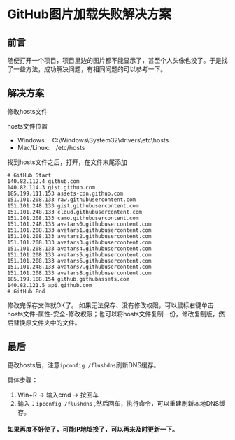 # GitHub图片加载失败解决方案

## 前言
随便打开一个项目，项目里边的图片都不能显示了，甚至个人头像也没了。于是找了一些方法，成功解决问题，有相同问题的可以参考一下。

## 解决方案
修改hosts文件

hosts文件位置

- Windows:&emsp;C:\Windows\System32\drivers\etc\hosts
- Mac/Linux:&emsp;/etc/hosts


找到hosts文件之后，打开，在文件末尾添加

```
# GitHub Start 
140.82.112.4 github.com
140.82.114.3 gist.github.com
185.199.111.153 assets-cdn.github.com
151.101.208.133 raw.githubusercontent.com
151.101.248.133 gist.githubusercontent.com
151.101.248.133 cloud.githubusercontent.com
151.101.208.133 camo.githubusercontent.com
151.101.248.133 avatars0.githubusercontent.com
151.101.208.133 avatars1.githubusercontent.com
151.101.208.133 avatars2.githubusercontent.com
151.101.208.133 avatars3.githubusercontent.com
151.101.208.133 avatars4.githubusercontent.com
151.101.208.133 avatars5.githubusercontent.com
151.101.208.133 avatars6.githubusercontent.com
151.101.248.133 avatars7.githubusercontent.com
151.101.208.133 avatars8.githubusercontent.com
185.199.108.154 github.githubassets.com
140.82.121.5 api.github.com
# GitHub End 
```
修改完保存文件就OK了。
如果无法保存、没有修改权限，可以鼠标右键单击hosts文件-属性-安全-修改权限；也可以将hosts文件复制一份，修改复制版，然后替换原文件夹中的文件。

## 最后
更改hosts后，注意`ipconfig /flushdns`刷新DNS缓存。

具体步骤：
1. Win+R -> 输入cmd -> 按回车
2. 输入：`ipconfig /flushdns` ,然后回车，执行命令，可以重建刷新本地DNS缓存。

#### 如果再度不好使了，可能IP地址换了，可以再来及时更新一下。

